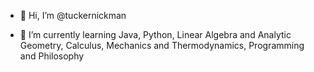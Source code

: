 - 👋 Hi, I’m @tuckernickman
<!---- - 👀 I’m interested in ... Art --->
- 🌱 I’m currently learning Java, Python, Linear Algebra and Analytic Geometry, Calculus, Mechanics and Thermodynamics, Programming and Philosophy

<!----  💞️ I’m looking to collaborate on ... --->
<!----  - 📫 How to reach me ... --->

<!---
tuckernickman/tuckernickman is a ✨ special ✨ repository because its `README.md` (this file) appears on your GitHub profile.
You can click the Preview link to take a look at your changes.
--->
